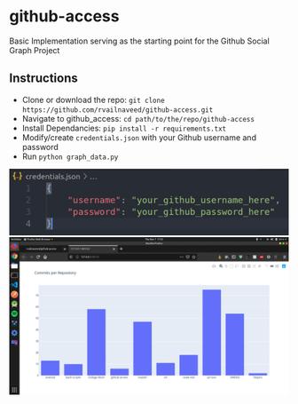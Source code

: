# github-access
Basic Implementation serving as the starting point for the Github Social Graph Project

## Instructions
+   Clone or download the repo: `git clone https://github.com/rvailnaveed/github-access.git`
+   Navigate to github_access: `cd path/to/the/repo/github-access`
+   Install Dependancies: `pip install -r requirements.txt`
+   Modify/create `credentials.json` with your Github username and password
+   Run `python graph_data.py`


![](assets/creds.png)
![](assets/graph.png)


